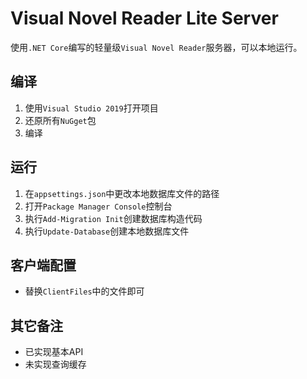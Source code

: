 # Visual Novel Reader Lite Server
使用`.NET Core`编写的轻量级`Visual Novel Reader`服务器，可以本地运行。
## 编译
1. 使用`Visual Studio 2019`打开项目
2. 还原所有`NuGget`包
3. 编译
## 运行
1. 在`appsettings.json`中更改本地数据库文件的路径
2. 打开`Package Manager Console`控制台
3. 执行`Add-Migration Init`创建数据库构造代码
4. 执行`Update-Database`创建本地数据库文件
## 客户端配置
+ 替换`ClientFiles`中的文件即可
## 其它备注
+ 已实现基本API
+ 未实现查询缓存
